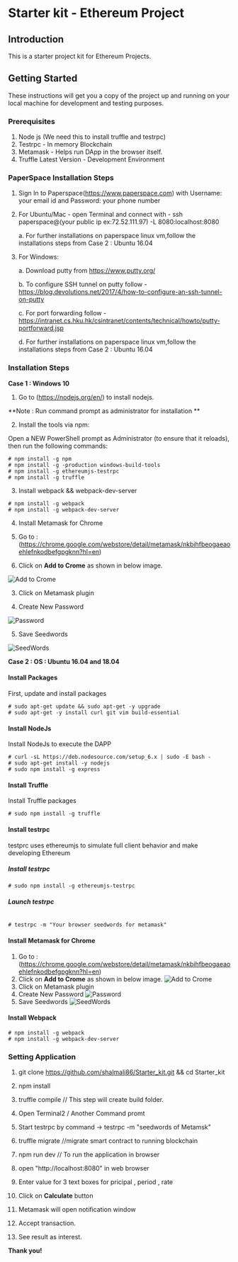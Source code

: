 # Starter kit - Ethereum Project

## Introduction
  This is a starter project kit for Ethereum Projects. 
  
## Getting Started 
  These instructions will get you a copy of the project up and running on your local machine for development and testing purposes.

### Prerequisites

1.  Node js (We need this to install truffle and testrpc) 
2. Testrpc - In memory Blockchain
3. Metamask - Helps run DApp in the browser itself.
4. Truffle Latest Version - Development Environment

### PaperSpace Installation Steps
1. Sign In to Paperspace(https://www.paperspace.com) with Username: your email id and Password: your phone number
2. For Ubuntu/Mac - open Terminal and connect with - ssh paperspace@(your public ip ex:72.52.111.97) -L 8080:localhost:8080
    
    a. For further installations on paperspace linux vm,follow the installations steps from Case 2 : Ubuntu 16.04

3. For Windows:
    
    a. Download putty from https://www.putty.org/
    
    b. To configure SSH tunnel on putty follow - https://blog.devolutions.net/2017/4/how-to-configure-an-ssh-tunnel-on-putty
    
    c. For port forwarding follow - https://intranet.cs.hku.hk/csintranet/contents/technical/howto/putty-portforward.jsp
    
    d. For further installations on paperspace linux vm,follow the installations steps from Case 2 : Ubuntu 16.04 
 
### Installation Steps

**Case 1 : Windows 10**


1. Go to (https://nodejs.org/en/) to install nodejs.


**Note : Run command prompt as administrator for installation **


2. Install the tools via npm:

Open a NEW PowerShell prompt as Administrator (to ensure that it reloads), then run the following commands:

```
# npm install -g npm
# npm install -g -production windows-build-tools
# npm install -g ethereumjs-testrpc
# npm install -g truffle

```

3. Install webpack && webpack-dev-server

```
# npm install -g webpack
# npm install -g webpack-dev-server

```
4. Install Metamask for Chrome

1. Go to : (https://chrome.google.com/webstore/detail/metamask/nkbihfbeogaeaoehlefnkodbefgpgknn?hl=en)

2. Click on **Add to Crome** as shown in below image.

![Add to Crome](/0_G5l8hOVqhjQ1kxhC.png)

3. Click on Metamask plugin 

4. Create New Password

![Password](/download.png)

5. Save Seedwords

![SeedWords](/download_1.png)

**Case 2 : OS : Ubuntu 16.04 and 18.04** 
#### Install Packages
First, update and install packages
```
# sudo apt-get update && sudo apt-get -y upgrade
# sudo apt-get -y install curl git vim build-essential 

```
#### Install NodeJs
Install NodeJs to execute the DAPP
```
# curl -sL https://deb.nodesource.com/setup_6.x | sudo -E bash -
# sudo apt-get install -y nodejs
# sudo npm install -g express

```
#### Install Truffle
Install Truffle packages
```
# sudo npm install -g truffle
```
#### Install testrpc
testprc uses ethereumjs to simulate full client behavior and make developing Ethereum
##### Install testrpc

```
# sudo npm install -g ethereumjs-testrpc

```
##### Launch testrpc

```

# testrpc -m "Your browser seedwords for metamask"

```
#### Install Metamask for Chrome

1. Go to : (https://chrome.google.com/webstore/detail/metamask/nkbihfbeogaeaoehlefnkodbefgpgknn?hl=en)
2. Click on **Add to Crome** as shown in below image.
![Add to Crome](/0_G5l8hOVqhjQ1kxhC.png)
3. Click on Metamask plugin 
4. Create New Password
![Password](/download.png)
5. Save Seedwords
![SeedWords](/download_1.png)

#### Install Webpack 

```
# npm install -g webpack
# npm install -g webpack-dev-server

```


### Setting Application


1. git clone https://github.com/shalmali86/Starter_kit.git && cd Starter_kit

2. npm install

3. truffle compile // This step will create build folder.

4. Open Terminal2 / Another Command promt

5. Start testrpc by command ->  testrpc -m "seedwords of Metamsk"

6. truffle migrate //migrate smart contract to running blockchain 

7. npm run dev // To run the application in browser

8. open "http://localhost:8080" in web browser

9. Enter value for 3 text boxes for pricipal , period , rate

10. Click on **Calculate** button 

11. Metamask will open notification window 

12. Accept transaction.

13. See result as interest. 

**Thank you!**
